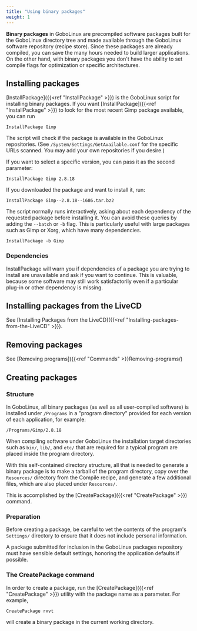 ```yaml
---
title: "Using binary packages"
weight: 1
---
```


**Binary packages** in GoboLinux are precompiled software packages built for the
GoboLinux directory tree and made available through the GoboLinux software
repository (recipe store). Since these packages are already compiled, you can
save the many hours needed to build larger applications. On the other hand, with
binary packages you don't have the ability to set compile flags for optimization
or specific architectures.

## Installing packages

[InstallPackage]({{<ref "InstallPackage" >}}) is the GoboLinux script for
installing binary packages. If you want
[InstallPackage]({{<ref "InstallPackage" >}}) to look for the most recent Gimp
package available, you can run

```fish
InstallPackage Gimp
```

The script will check if the package is available in the GoboLinux repositories.
(See `/System/Settings/GetAvailable.conf` for the specific URLs scanned. You may
add your own repositories if you desire.)

If you want to select a specific version, you can pass it as the second
parameter:

```fish
InstallPackage Gimp 2.8.18
```

If you downloaded the package and want to install it, run:

```fish
InstallPackage Gimp--2.8.18--i686.tar.bz2
```

The script normally runs interactively, asking about each dependency of the
requested package before installing it. You can avoid these queries by adding
the `--batch` or `-b` flag. This is particularly useful with large packages such
as Gimp or Xorg, which have many dependencies.

```fish
InstallPackage -b Gimp
```

### Dependencies

InstallPackage will warn you if dependencies of a package you are trying to
install are unavailable and ask if you want to continue. This is valuable,
because some software may still work satisfactorily even if a particular plug-in
or other dependency is missing.

## Installing packages from the LiveCD

See [Installing Packages from the
LiveCD]({{<ref "Installing-packages-from-the-LiveCD" >}}).

## Removing packages

See [Removing programs]({{<ref "Commands" >}}Removing-programs/)

## Creating packages

### Structure

In GoboLinux, all binary packages (as well as all user-compiled software) is
installed under `/Programs` in a "program directory" provided for each version
of each application, for example:

```fish
/Programs/Gimp/2.8.18
```

When compiling software under GoboLinux the installation target directories such
as `bin/`, `lib/`, and `etc/` that are required for a typical program are placed
inside the program directory.

With this self-contained directory structure, all that is needed to generate a
binary package is to make a tarball of the program directory, copy over the
`Resources/` directory from the Compile recipe, and generate a few additional
files, which are also placed under `Resources/`.

This is accomplished by the [CreatePackage]({{<ref "CreatePackage" >}}) command.

### Preparation

Before creating a package, be careful to vet the contents of the program's
`Settings/` directory to ensure that it does not include personal information.

A package submitted for inclusion in the GoboLinux packages repository must have
sensible default settings, honoring the application defaults if possible.

### The CreatePackage command

In order to create a package, run the
[CreatePackage]({{<ref "CreatePackage" >}}) utility with the package name as a
parameter. For example,

```fish
CreatePackage rxvt
```

will create a binary package in the current working directory.
